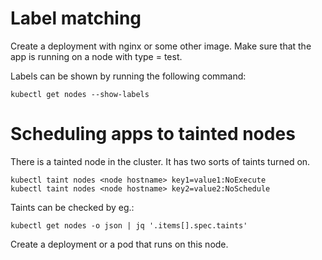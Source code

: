 # Label matching

Create a deployment with nginx or some other image. Make sure that the app is running on a node with
type = test.

Labels can be shown by running the following command:
```
kubectl get nodes --show-labels
```

# Scheduling apps to tainted nodes

There is a tainted node in the cluster. It has two sorts of taints turned on.

```
kubectl taint nodes <node hostname> key1=value1:NoExecute
kubectl taint nodes <node hostname> key2=value2:NoSchedule
```

Taints can be checked by eg.:
```
kubectl get nodes -o json | jq '.items[].spec.taints'
```
Create a deployment or a pod that runs on this node.
